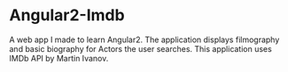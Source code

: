 # Angular2-Imdb
A web app I made to learn Angular2.
The application displays filmography and basic biography for Actors the user searches.
This application uses IMDb API by Martin Ivanov.
